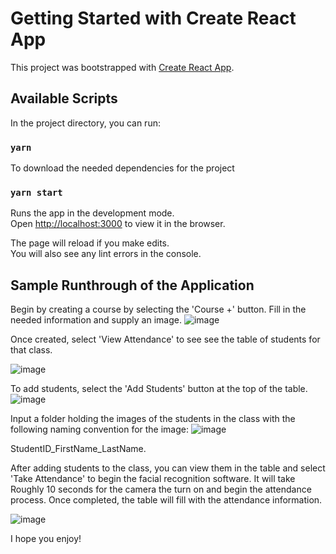 # Getting Started with Create React App

This project was bootstrapped with [Create React App](https://github.com/facebook/create-react-app).

## Available Scripts

In the project directory, you can run:

### `yarn`

To download the needed dependencies for the project


### `yarn start`

Runs the app in the development mode.\
Open [http://localhost:3000](http://localhost:3000) to view it in the browser.

The page will reload if you make edits.\
You will also see any lint errors in the console.


## Sample Runthrough of the Application

Begin by creating a course by selecting the 'Course +' button. Fill in the needed information and supply an image.
![image](https://user-images.githubusercontent.com/51182671/117602835-770a0e80-b106-11eb-9e3c-f73b86433dac.png)

Once created, select 'View Attendance' to see see the table of students for that class. 

![image](https://user-images.githubusercontent.com/51182671/117602943-b6d0f600-b106-11eb-9776-e6e4248dfc51.png)

To add students, select the 'Add Students' button at the top of the table. 
![image](https://user-images.githubusercontent.com/51182671/117602563-da477100-b105-11eb-9295-5509ce19e5fe.png)

Input a folder holding the images of the students in the class with the following naming convention for the image: 
![image](https://user-images.githubusercontent.com/51182671/117602647-09f67900-b106-11eb-853a-c5dd6ce5d19b.png)

StudentID_FirstName_LastName.

After adding students to the class, you can view them in the table and select 'Take Attendance' to begin the facial recognition software. 
It will take Roughly 10 seconds for the camera the turn on and begin the attendance process. 
Once completed, the table will fill with the attendance information.

![image](https://user-images.githubusercontent.com/51182671/117602710-37dbbd80-b106-11eb-9a76-451eb2523713.png)

I hope you enjoy!
